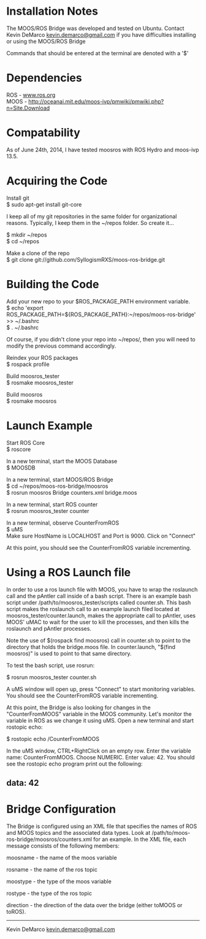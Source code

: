 Installation Notes
==================

The MOOS/ROS Bridge was developed and tested on Ubuntu. Contact Kevin DeMarco
<kevin.demarco@gmail.com> if you have difficulties installing or using the
MOOS/ROS Bridge

Commands that should be entered at the terminal are denoted with a '$'

Dependencies
==============
ROS - www.ros.org  
MOOS - http://oceanai.mit.edu/moos-ivp/pmwiki/pmwiki.php?n=Site.Download

Compatability
================

As of June 24th, 2014, I have tested moosros with ROS Hydro and moos-ivp 13.5.

Acquiring the Code
===================
Install git  
$ sudo apt-get install git-core

I keep all of my git repositories in the same folder for organizational
reasons.  Typically, I keep them in the ~/repos folder.  So create it...

$ mkdir ~/repos  
$ cd ~/repos

Make a clone of the repo  
$ git clone git://github.com/SyllogismRXS/moos-ros-bridge.git

Building the Code
==================
Add your new repo to your $ROS_PACKAGE_PATH environment variable.  
$ echo 'export ROS_PACKAGE_PATH=${ROS_PACKAGE_PATH}:~/repos/moos-ros-bridge' >> ~/.bashrc  
$ . ~/.bashrc

Of course, if you didn't clone your repo into ~/repos/, then you will need
to modify the previous command accordingly.

Reindex your ROS packages  
$ rospack profile

Build moosros_tester  
$ rosmake moosros_tester

Build moosros  
$ rosmake moosros

Launch Example
===============
Start ROS Core  
$ roscore

In a new terminal, start the MOOS Database  
$ MOOSDB

In a new terminal, start MOOS/ROS Bridge  
$ cd ~/repos/moos-ros-bridge/moosros  
$ rosrun moosros Bridge counters.xml bridge.moos

In a new terminal, start ROS counter  
$ rosrun moosros_tester counter

In a new terminal, observe CounterFromROS  
$ uMS  
Make sure HostName is LOCALHOST and Port is 9000. Click on "Connect"

At this point, you should see the CounterFromROS variable incrementing.

Using a ROS Launch file 
========================= 

In order to use a ros launch file with MOOS, you have to wrap the roslaunch
call and the pAntler call inside of a bash script. There is an example bash
script under /path/to/moosros_tester/scripts called counter.sh. This bash
script makes the roslaunch call to an example launch filed located at
moosros_tester/counter.launch, makes the appropriate call to pAntler, uses
MOOS' uMAC to wait for the user to kill the processes, and then kills the
roslaunch and pAntler processes.

Note the use of $(rospack find moosros) call in counter.sh to point to the
directory that holds the bridge.moos file. In counter.launch, "$(find moosros)"
is used to point to that same directory.

To test the bash script, use rosrun:

$ rosrun moosros_tester counter.sh

A uMS window will open up, press "Connect" to start monitoring variables. You
should see the CounterFromROS variable incrementing. 

At this point, the Bridge is also looking for changes in the "CounterFromMOOS"
variable in the MOOS community. Let's monitor the variable in ROS as we change
it using uMS. Open a new terminal and start rostopic echo:

$ rostopic echo /CounterFromMOOS

In the uMS window, CTRL+RightClick on an empty row. Enter the variable name:
CounterFromMOOS. Choose NUMERIC. Enter value: 42. You should see the rostopic
echo program print out the following:

data: 42
---

Bridge Configuration
========================

The Bridge is configured using an XML file that specifies the names of ROS and
MOOS topics and the associated data types. Look at
/path/to/moos-ros-bridge/moosros/counters.xml for an example. In the XML file,
each message consists of the following members:

moosname - the name of the moos variable

rosname - the name of the ros topic

moostype - the type of the moos variable

rostype - the type of the ros topic

direction - the direction of the data over the bridge (either toMOOS or toROS).

----------------------------------------
Kevin DeMarco <kevin.demarco@gmail.com>
